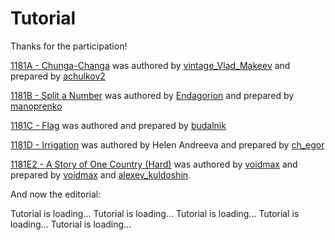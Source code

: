 # Tutorial

Thanks for the participation!

[1181A - Chunga-Changa](../problems/A._Chunga-Changa.md "Codeforces Round 567 (Div. 2)") was authored by [vintage_Vlad_Makeev](https://codeforces.com/profile/vintage_Vlad_Makeev "Grandmaster vintage_Vlad_Makeev") and prepared by [achulkov2](https://codeforces.com/profile/achulkov2 "Expert achulkov2")

[1181B - Split a Number](../problems/B._Split_a_Number.md "Codeforces Round 567 (Div. 2)") was authored by [Endagorion](https://codeforces.com/profile/Endagorion "International Grandmaster Endagorion") and prepared by [manoprenko](https://codeforces.com/profile/manoprenko "Master manoprenko")

[1181C - Flag](../problems/C._Flag.md "Codeforces Round 567 (Div. 2)") was authored and prepared by [budalnik](https://codeforces.com/profile/budalnik "Grandmaster budalnik")

[1181D - Irrigation](../problems/D._Irrigation.md "Codeforces Round 567 (Div. 2)") was authored by Helen Andreeva and prepared by [ch_egor](https://codeforces.com/profile/ch_egor "International Grandmaster ch_egor")

[1181E2 - A Story of One Country (Hard)](../problems/E2._A_Story_of_One_Country_(Hard).md "Codeforces Round 567 (Div. 2)") was authored by [voidmax](https://codeforces.com/profile/voidmax "Grandmaster voidmax") and prepared by [voidmax](https://codeforces.com/profile/voidmax "Grandmaster voidmax") and [alexey_kuldoshin](https://codeforces.com/profile/alexey_kuldoshin "Master alexey_kuldoshin").

And now the editorial:

 Tutorial is loading... Tutorial is loading... Tutorial is loading... Tutorial is loading... Tutorial is loading...